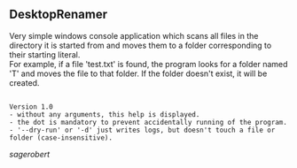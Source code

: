 ## DesktopRenamer    
  
Very simple windows console application which scans all files in the directory it is started from and moves them to a folder corresponding to their starting literal.  
For example, if a file 'test.txt' is found, the program looks for a folder named 'T' and moves the file to that folder.
If the folder doesn't exist, it will be created.
  
```DesktopRenamer.exe [.] [--dry-run|-dr]

Version 1.0
- without any arguments, this help is displayed.
- the dot is mandatory to prevent accidentally running of the program.
- '--dry-run' or '-d' just writes logs, but doesn't touch a file or folder (case-insensitive).
```

*sagerobert*
